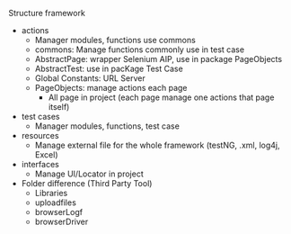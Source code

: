 Structure framework 
+ actions
  - Manager modules, functions use commons
  - commons: Manage functions commonly use in test case
  - AbstractPage: wrapper Selenium AIP, use in package PageObjects
  - AbstractTest: use in pacKage Test Case
  - Global Constants: URL Server
  - PageObjects: manage actions each page
    +  All page in project (each page manage one actions that page itself)
+ test cases
  - Manager modules, functions, test case
+ resources
  - Manage external file for the whole framework (testNG, .xml, log4j, Excel)
+ interfaces
  - Manage UI/Locator in project 
+ Folder difference (Third Party Tool)
  - Libraries
  - uploadfiles
  - browserLogf
  - browserDriver
